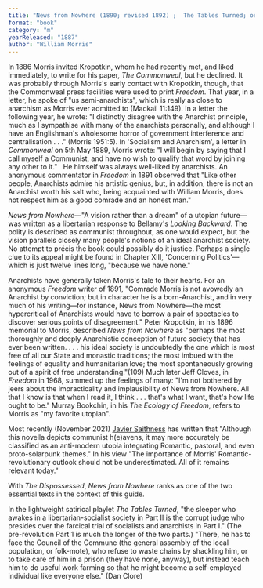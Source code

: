 ```yaml
---
title: "News from Nowhere (1890; revised 1892) ;  The Tables Turned; or, Nupkins Awakened: A Socialist Interlude (1887)"
format: "book"
category: "m"
yearReleased: "1887"
author: "William Morris"
---
```


In 1886 Morris invited Kropotkin, whom he had recently met, and liked immediately, to write for his paper,  _The Commonweal_, but he declined. It was probably through Morris's early contact with Kropotkin, though, that the Commonweal press facilities were used to print _Freedom_. That year, in a letter, he spoke of  "us semi-anarchists", which is really as close to anarchism as Morris ever admitted to (Mackail 11:149). In a letter the following year, he wrote:  "I distinctly disagree with the Anarchist principle, much as I sympathise with many of the anarchists personally, and although I have an Englishman's wholesome horror of government interference and centralisation . . ." (Morris 1951:5). In  'Socialism and Anarchism', a letter in _Commonweal_ on 5th May 1889, Morris wrote:  "I will begin by saying that I call myself a Communist, and have no wish to  qualify that word by joining any other to it."
 
He himself was always well-liked by anarchists. An anonymous commentator in _Freedom_ in 1891 observed that  "Like other people, Anarchists admire his artistic genius, but, in addition,  there is not an Anarchist worth his salt who, being acquainted with William  Morris, does not respect him as a good comrade and an honest man."

<em>News from Nowhere</em>—"A vision rather than a dream" of a utopian future—was written as a libertarian response to Bellamy's _Looking Backward_. The polity is described as communist throughout, as one would expect, but the vision parallels closely many people's notions of an ideal anarchist society. No attempt to précis the book could possibly do it justice. Perhaps a single clue to its appeal might be found in Chapter XIII,  'Concerning Politics'—which is just twelve lines long, "because we have none."

Anarchists have generally taken Morris's tale to their hearts. For an anonymous _Freedom_ writer of 1891,  "Comrade Morris is not avowedly an Anarchist by conviction; but in character he is a born-Anarchist, and in very much of his writing—for instance, News from Nowhere—the most hypercritical of Anarchists would have to borrow a pair of spectacles to discover serious points of disagreement." Peter Kropotkin, in his 1896 memorial to Morris, described _News from Nowhere_ as  "perhaps the most thoroughly and deeply Anarchistic conception of future society that has ever been written. . . . his ideal society is undoubtedly the one which is most free of all our State and monastic traditions; the most imbued with the feelings of equality and humanitarian love; the most spontaneously growing out of a spirit of free understanding."(109) Much later Jeff Cloves, in _Freedom_ in 1968, summed up the feelings of many:  "I'm not bothered by jeers about the impracticality and implausibility of News from Nowhere. All that I know is that when I read it, I think . . . that's what I want, that's how life ought to be."  Murray Bookchin, in his _The Ecology of Freedom_, refers to Morris as "my  favorite utopian".

Most recently (November 2021) <a href="https://www.thecommoner.org.uk/science-fiction-as-protest-art-part-iii-on-the-shores-of-communist-h-e-avens/">Javier Saithness</a> has written that "Although this novella depicts communist h(e)avens, it may more accurately be classified as an anti-modern utopia integrating Romantic, pastoral, and even proto-solarpunk themes." In his view "The importance of Morris' Romantic-revolutionary outlook should not be underestimated. All of it remains relevant today."

With _The Dispossessed_, _News from Nowhere_ ranks as one of the two essential texts in the context of this guide.

In the  lightweight satirical playlet _The Tables Turned_, "the sleeper who awakes in a libertarian-socialist society in Part II is the corrupt judge who presides over the farcical trial of socialists and anarchists in Part I." (The pre-revolution  Part 1 is much the longer of the two parts.) "There, he has to face the Council of the Commune (the general assembly of the local population, or folk-mote), who refuse to waste chains by shackling him, or to take care of him in a prison (they have none, anyway), but instead teach him to do useful work farming so that he might become a self-employed individual like everyone else." (Dan Clore)
